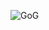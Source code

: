![GoG](https://www.google.com/search?q=gog+game&rlz=1C1YTUH_thTH975TH975&sxsrf=AOaemvIfSK0ibk64uQ41JXfZiKuz-vXabQ:1638454856271&tbm=isch&source=iu&ictx=1&fir=E5JkmSJeOYlt3M%252C_eF7rytDOUWVSM%252C%252Fm%252F0rzcxpl&vet=1&usg=AI4_-kRj02Hh88FsUMk3PtJzrtunlD-XvA&sa=X&ved=2ahUKEwjLssD9p8X0AhUSTGwGHeIhCIwQ_B16BAhIEAI#imgrc=E5JkmSJeOYlt3M)
